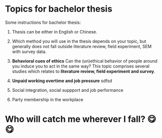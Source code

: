 
# Topics for bachelor thesis

Some instructions for bachelor thesis:
1. Thesis can be either in English or Chinese.
2. Which method you will use in the thesis depends on your topic, but generally does not fall outside literature review, field experiment, SEM with survey data.

1. **Behavioral cues of ethics**
  Can the (un)ethical behavior of people around you induce you to act in the same way?
  This topic comprises several studies which relates to **literature review, field experiment and survey**. 

2. **Unpaid working overtime and job pressure**
    sdfsd


3. Social integration, social suppport and job performance

4. Party membership in the workplace





# Who will catch me wherever I fall? :yum: :yum:




